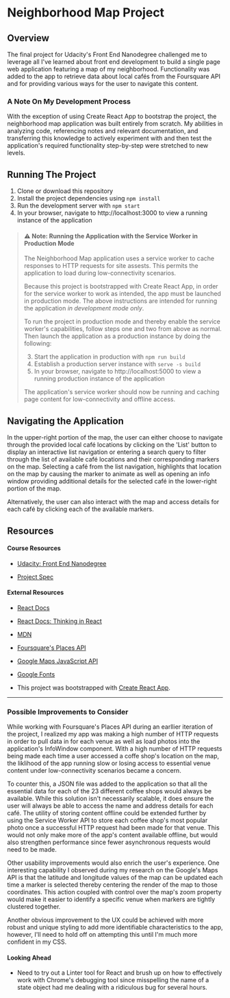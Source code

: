 # Neighborhood Map Project

## Overview

The final project for Udacity's Front End Nanodegree challenged me to leverage all I've learned about front end development to build a single page web application featuring a map of my neighborhood.  Functionality was added to the app to retrieve data about local cafés from the Foursquare API and for providing various ways for the user to navigate this content.


### A Note On My Development Process

With the exception of using Create React App to bootstrap the project, the neighborhood map application was built entirely from scratch.  My abilities in analyzing code, referencing notes and relevant documentation, and transferring this knowledge to actively experiment with and then test the application's required functionality step-by-step were stretched to new levels.


## Running The Project

1. Clone or download this repository
2. Install the project dependencies using `npm install`
3. Run the development server with `npm start`
4. In your browser, navigate to http://localhost:3000 to view a running instance of the application

> #### ⚠️  **Note:** Running the Application with the Service Worker in Production Mode
> 
> The Neighborhood Map application uses a service worker to cache responses to HTTP requests for site assests.  This permits the application to load during low-connectivity scenarios.
> 
> Because this project is bootstrapped with Create React App, in order for the service worker to work as intended, the app must be launched in production mode.  The above instructions are intended for running the application *in development mode only*.
> 
> To run the project in production mode and thereby enable the service worker's capabilities, follow steps one and two from above as normal. Then launch the application as a production instance by doing the following:
> 
> 3. Start the application in production with `npm run build`
> 4. Establish a production server instance with `serve -s build`
> 5. In your browser, navigate to http://localhost:5000 to view a running production instance of the application
> 
> The application's service worker should now be running and caching page content for low-connectivity and offline access.


## Navigating the Application

In the upper-right portion of the map, the user can either choose to navigate through the provided local café locations by clicking on the 'List' button to display an interactive list navigation or entering a search query to filter through the list of available café locations and their corresponding markers on the map.  Selecting a café from the list navigation, highlights that location on the map by causing the marker to animate as well as opening an info window providing additional details for the selected café in the lower-right portion of the map.

Alternatively, the user can also interact with the map and access details for each café by clicking each of the available markers.


## Resources

#### Course Resources

- [Udacity: Front End Nanodegree](https://www.udacity.com/course/front-end-web-developer-nanodegree--nd001)

- [Project Spec](https://review.udacity.com/#!/rubrics/1351/view)


#### External Resources

- [React Docs](https://reactjs.org/docs/getting-started.html?no-cache=1)

- [React Docs: Thinking in React](https://reactjs.org/docs/thinking-in-react.html)

- [MDN](https://developer.mozilla.org/en-US/)

- [Foursquare's Places API](https://developer.foursquare.com/places-api)

- [Google Maps JavaScript API](https://developers.google.com/maps/documentation/javascript/tutorial)

- [Google Fonts](https://fonts.google.com/)

- This project was bootstrapped with [Create React App](https://github.com/facebookincubator/create-react-app).

<hr>

### Possible Improvements to Consider

While working with Foursquare's Places API during an earllier iteration of the project, I realized my app was making a high number of HTTP requests in order to pull data in for each venue as well as load photos into the application's InfoWindow component.  With a high number of HTTP requests being made each time a user accessed a coffe shop's location on the map, the liklihood of the app running slow or losing access to essential venue content under low-connectivity scenarios became a concern.

To counter this, a JSON file was added to the application so that all the essential data for each of the 23 different coffee shops would always be available.  While this solution isn't necessarily scalable, it does ensure the user will always be able to access the name and address details for each café.  The utility of storing content offline could be extended further by using the Service Worker API to store each coffee shop's most popular photo once a successful HTTP request had been made for that venue.  This would not only make more of the app's content available offline, but would also strengthen performance since fewer asynchronous requests would need to be made.

Other usability improvements would also enrich the user's experience. One interesting capability I observed during my research on the Google's Maps API is that the latitude and longitude values of the map can be updated each time a marker is selected thereby centering the render of the map to those coordinates. This action coupled with control over the map's zoom property would make it easier to identify a specific venue when markers are tightly clustered together.

Another obvious improvement to the UX could be achieved with more robust and unique styling to add more identifiable characteristics to the app, however, I'll need to hold off on attempting this until I'm much more confident in my CSS.


#### Looking Ahead
  - Need to try out a Linter tool for React and brush up on how to effectively work with Chrome's debugging tool since misspelling the name of a state object had me dealing with a ridiculous bug for several hours.
